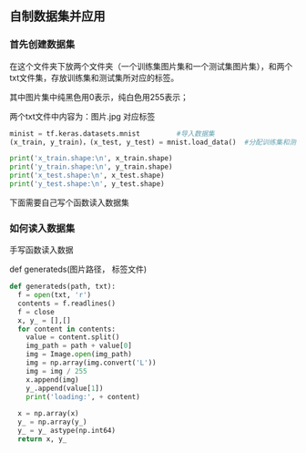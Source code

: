 ## 自制数据集并应用

### 首先创建数据集

在这个文件夹下放两个文件夹（一个训练集图片集和一个测试集图片集），和两个txt文件集，存放训练集和测试集所对应的标签。

其中图片集中纯黑色用0表示，纯白色用255表示；

两个txt文件中内容为：图片.jpg     对应标签

```python
minist = tf.keras.datasets.mnist         #导入数据集
(x_train, y_train)，(x_test, y_test) = mnist.load_data()  #分配训练集和测试集

print('x_train.shape:\n', x_train.shape)
print('y_train.shape:\n', y_train.shape)
print('x_test.shape:\n', x_test.shape)
print('y_test.shape:\n', y_test.shape)
```

下面需要自己写个函数读入数据集

### 如何读入数据集

手写函数读入数据

def generateds(图片路径， 标签文件)

```python
def generateds(path, txt):
  f = open(txt, 'r')
  contents = f.readlines()
  f = close
  x, y_ = [],[]
  for content in contents:
    value = content.split()
    img_path = path + value[0]
    img = Image.open(img_path)
    img = np.array(img.convert('L'))
    img = img / 255
    x.append(img)
    y_.append(value[1])
    print('loading:', + content)
    
  x = np.array(x)
  y_ = np.array(y_)
  y_ = y_ astype(np.int64)
  return x, y_
```

